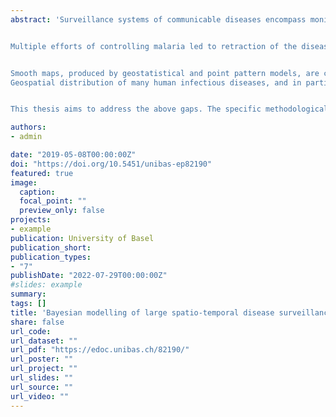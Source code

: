 ```yaml
---
abstract: 'Surveillance systems of communicable diseases encompass monitoring a variety of goals such as eradication and elimination, measuring the impact of prevention and control programmes, trends in endemic diseases and progress towards programmatic targets. Disease mapping can support all stages of the monitoring tasks from planning to implementation, evaluation of control efforts and early warning. Modern disease cartography is strongly supported by the use of geographical information systems, remote sensing and geostatistics. It is able to provide insights into the epidemiology and ecology of diseases at various spatio-temporal scales. For diseases linked to the climate, such as malaria and neglected tropical diseases (NTDs), remotely sensed environmental data has proved to predict spatial distributions of transmission patterns with good precision. For emerging infectious diseases, where our understanding of the mechanisms underlying the emergence remains rudimentary, maps serve as the primary tool of contemporary surveillance. The geospatial component of the monitoring has been recognised as crucial for the surveillance of vector-borne diseases especially at the elimination stage.


Multiple efforts of controlling malaria led to retraction of the disease and many areas are transitioning from high transmission to low transmission and elimination phases. Few countries are running surveillance systems capturing malaria cases at individual household level. This data collection procedure gives rise to the point pattern data constituted by random number of random case locations. Models of point pattern data is an underdeveloped field in comparison to other spatial models, such as conditional auto-regressive model for areal data and geostatistical model for point-referenced data. Log-Gaussian Cox process (LGCP) is a sound tool, allowing to model point pattern disease case data via spatially and temporally varying intensity function, make inference about the determinants of the ongoing transmission and produce disease incidence maps. However, in its Bayesian formulation and on fine spatio-temporal scale, LGCP exhibits prohibitively long computation times and high storage requirements, which prevents its wide application and further model development. LGCP is often approximated in the literature via a Poisson process. The consequence of such approximation remained unclear for computation time and amount of uncertainty in the estimates. Point patterns can be extended to the so called marked point patterns when each data point is enriched with an extra coordinate, e.g. a discrete tag, but the same computational issues emerge as for LGCP.


Smooth maps, produced by geostatistical and point pattern models, are capable of displaying disease patterns, but can not highlight hotspot areas as regions statistically elevated as compared to their immediate neighbours. Therefore, a methodology is needed to be able to determine hotpospts boundaries.
Geospatial distribution of many human infectious diseases, and in particular vector-borne diseases, can be well predicted by environmental factors due to the strong relation of climate and environment to the survival of vectors and pathogen replication rate. This link can be used to harness transmission and design efficient intervention strategies. Remote sensing (RS) imagery is a powerful tool to produce environmental data. The quality of the RS data, however, varies across products. Missing values can be present in the images due to satellite failures or due to the presence of clouds. Gaps in the data hamper the usage of RS images and need to be filled either prior to the analysis or as a part of it. Modern techniques of predicting missing values in RS data sets lag behind the advancements in model-based geostatistics.


This thesis aims to address the above gaps. The specific methodological objectives of this research are: (i) to evaluate exact and approximate likelihood formulations for LGCP, to expand the Poisson distributional assumption to model Negative Binomial counts, to exploit parsimonious computational strategies and investigate the effect of the spatial resolution on statistical inference (Chapter 2), (ii). to develop methodology for detecting burden hotpots on disease gridded surfaces derived by Bayesian point pattern and geostatistical models (Chapters 3 and 4), (iii). to develop a well-scalable method for filling missing values in remote sensing environmental proxies, accounting for uncertainty and spatio-temporal structure of the data (Chapter 5), (iv). to extend LGCP models for marked point patterns with Negative Binomial count distributions and introduce Bayesian variable selection in LGCP modelling (Chapter 6). Objectives from the applied perspective are to: (i). assess the association of imported malaria cases and environmental factors with the local malaria incidence in Eswatini (Chapters 2 and 5), (ii). identify malaria burden hotspots based on point pattern surveillance data in Eswatini and survey geostatistical data in Togo (Chapter 3), (iii). detect S. mansoni and S. haematobium risk hotspots from schistosomiasis data in Togo (Chapter 4), (iv). estimate missing values in NDVI images derived from MODIS satellite data (Chapter 5). Finally, in Chapter 6 we summarise the work presented herein and discuss potential paths for future research.' 

authors:
- admin

date: "2019-05-08T00:00:00Z"
doi: "https://doi.org/10.5451/unibas-ep82190"
featured: true
image:
  caption: 
  focal_point: ""
  preview_only: false
projects:
- example
publication: University of Basel
publication_short:
publication_types:
- "7"
publishDate: "2022-07-29T00:00:00Z"
#slides: example
summary:
tags: []
title: 'Bayesian modelling of large spatio-temporal disease surveillance and environmental data.'
share: false
url_code: 
url_dataset: ""
url_pdf: "https://edoc.unibas.ch/82190/"
url_poster: ""
url_project: ""
url_slides: ""
url_source: ""
url_video: ""
---
```


